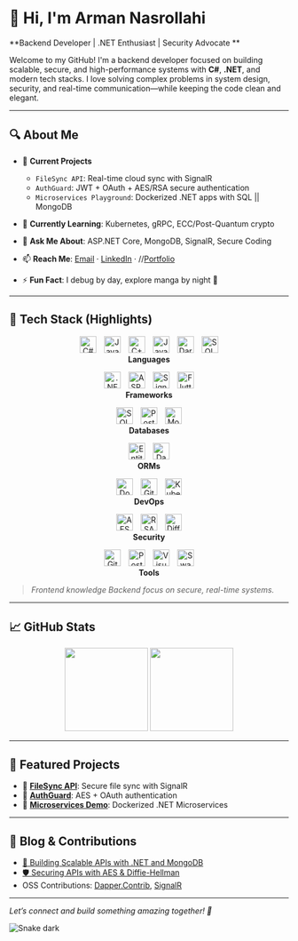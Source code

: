 # 👋 Hi, I'm Arman Nasrollahi  
**Backend Developer | .NET Enthusiast | Security Advocate **

Welcome to my GitHub! I'm a backend developer focused on building scalable, secure, and high-performance systems with **C#**, **.NET**, and modern tech stacks. I love solving complex problems in system design, security, and real-time communication—while keeping the code clean and elegant.

---

## 🔍 About Me
- 🔭 **Current Projects**  
  - `FileSync API`: Real-time cloud sync with SignalR  
  - `AuthGuard`: JWT + OAuth + AES/RSA secure authentication  
  - `Microservices Playground`: Dockerized .NET apps with SQL || MongoDB  

- 🌱 **Currently Learning**: Kubernetes, gRPC, ECC/Post-Quantum crypto  
- 💬 **Ask Me About**: ASP.NET Core, MongoDB, SignalR, Secure Coding  
- 📫 **Reach Me**: [Email](mailto:your-email) · [LinkedIn](https://www.linkedin.com/in/your-profile) · //[Portfolio](https://your-portfolio.com)  
- ⚡ **Fun Fact**: I debug by day, explore manga by night 🌙  

---

## 🧰 Tech Stack (Highlights)

<div align="center">

  <!-- LANGUAGES -->
  <p>
    <img src="https://www.svgrepo.com/show/452184/csharp.svg" width="30" alt="C#" />
    <img src="https://www.svgrepo.com/show/452234/java.svg" width="30" alt="Java" style="margin-left: 10px;" />
    <img src="https://www.svgrepo.com/show/353622/cpp.svg" width="30" alt="C++" style="margin-left: 10px;" />
    <img src="https://img.icons8.com/?size=100&id=V6HShIzw21x7&format=png&color=000000" width="30" alt="JavaScript" style="margin-left: 10px;" />
    <img src="https://www.svgrepo.com/show/452192/dart.svg" width="30" alt="Dart" style="margin-left: 10px;" />
    <img src="https://www.svgrepo.com/show/373935/sql-database-generic.svg" width="30" alt="SQL" style="margin-left: 10px;" />
    <br/>
    <strong>Languages</strong>
  </p>

  <!-- FRAMEWORKS -->
  <p>
    <img src="https://www.svgrepo.com/show/354259/dotnet.svg" width="30" alt=".NET" />
    <img src="https://www.svgrepo.com/show/373594/asp-dot-net.svg" width="30" alt="ASP.NET" style="margin-left: 10px;" />
    <img src="https://upload.wikimedia.org/wikipedia/commons/5/5f/SignalR_logo.svg" width="30" alt="SignalR" style="margin-left: 10px;" />
    <img src="https://www.svgrepo.com/show/353884/flutter.svg" width="30" alt="Flutter" style="margin-left: 10px;" />
    <br/>
    <strong>Frameworks</strong>
  </p>

  <!-- DATABASES -->
  <p>
    <img src="https://www.svgrepo.com/show/303229/microsoft-sql-server-logo.svg" width="30" alt="SQL Server" />
    <img src="https://www.svgrepo.com/show/354200/postgresql.svg" width="30" alt="PostgreSQL" style="margin-left: 10px;" />
    <img src="https://raw.githubusercontent.com/danielcranney/readme-generator/main/public/icons/skills/mongodb-colored.svg" width="30" alt="MongoDB" style="margin-left: 10px;" />
    <br/>
    <strong>Databases</strong>
  </p>

  <!-- ORMs -->
  <p>
    <img src="https://www.svgrepo.com/show/354259/dotnet.svg" width="30" title="Entity Framework" alt="Entity Framework" />
    <img src="https://www.svgrepo.com/show/448226/nuget.svg" width="30" alt="Dapper" style="margin-left: 10px;" title="Dapper"/>
    <br/>
    <strong>ORMs</strong>
  </p>

  <!-- DEVOPS -->
  <p>
    <img src="https://raw.githubusercontent.com/danielcranney/readme-generator/main/public/icons/skills/docker-colored.svg" width="30" alt="Docker" />
    <img src="https://www.svgrepo.com/show/512317/githubactions.svg" width="30" alt="GitHub Actions" style="margin-left: 10px;" />
    <img src="https://www.svgrepo.com/show/353824/kubernetes.svg" width="30" alt="Kubernetes" style="margin-left: 10px;" />
    <br/>
    <strong>DevOps</strong>
  </p>

  <!-- SECURITY -->
  <p>
    <img src="https://www.svgrepo.com/show/327889/lock.svg" width="30" alt="AES" title="AES" />
    <img src="https://www.svgrepo.com/show/512089/key-03.svg" width="30" style="margin-left: 10px;" alt="RSA" title="RSA" />
    <img src="https://www.svgrepo.com/show/511780/encryption.svg" width="30" style="margin-left: 10px;" alt="Diffie-Hellman" title="Diffie-Hellman" />
    <br/>
    <strong>Security</strong>
  </p>

  <!-- TOOLS -->
  <p>
    <img src="https://raw.githubusercontent.com/danielcranney/readme-generator/main/public/icons/skills/git-colored.svg" width="30" alt="Git" />
    <img src="https://www.svgrepo.com/show/354202/postman-icon.svg" width="30" alt="Postman" style="margin-left: 10px;" />
    <img src="https://www.svgrepo.com/show/303557/visualstudio.svg" width="30" alt="Visual Studio" style="margin-left: 10px;" />
    <img src="https://www.svgrepo.com/show/373603/swagger.svg" width="30" alt="Swagger" style="margin-left: 10px;" />
    <br/>
    <strong>Tools</strong>
  </p>

</div>

> *Frontend knowledge Backend focus on secure, real-time systems.*

---

## 📈 GitHub Stats  
<p align="center">
  <img src="https://github-readme-stats.vercel.app/api?username=ArmanNS1&show_icons=true&theme=dracula&hide_border=true" height="150" />
  <img src="https://github-readme-stats.vercel.app/api/top-langs/?username=ArmanNS1&layout=compact&theme=dracula&hide_border=true" height="150" />
</p>

---

## 🌟 Featured Projects
- 🔹 [**FileSync API**](https://github.com/ArmanNS1/): Secure file sync with SignalR  
- 🔹 [**AuthGuard**](https://github.com/ArmanNS1/): AES + OAuth authentication  
- 🔹 [**Microservices Demo**](https://github.com/ArmanNS1/): Dockerized .NET Microservices  

---

## 📝 Blog & Contributions
- [🔐 Building Scalable APIs with .NET and MongoDB](https://your-blog.com/post1)  
- [🛡️ Securing APIs with AES & Diffie-Hellman](https://your-blog.com/post2)  
- OSS Contributions: [Dapper.Contrib](https://github.com/DapperLib/Dapper.Contrib), [SignalR](https://github.com/dotnet/aspnetcore)

---

*Let’s connect and build something amazing together! 🚀*

![Snake dark](https://raw.githubusercontent.com/ArmanNS1/ArmanNasrollahi/output/github-contribution-grid-snake-dark.svg)
</div>
